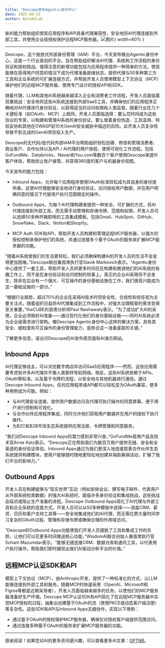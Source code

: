 ```yaml
---
title: 'Descope宣布Agentic身份中心'
date: 2025-04-25
author: ByteAILab
---
```


新的能力帮助组织使其应用程序和API具备代理兼容性，安全地将AI代理连接到外部工具，并使用企业级授权保护远程MCP服务器。![图片](https://ai-techpark.com/wp-content/uploads/Descope.jpg){ width=60% }

---
Descope，这个拖放式外部身份管理（IAM）平台，今天宣布推出Agentic身份中心，这是一个行业首创的平台，旨在帮助组织解决AI代理、系统和工作流程的身份验证和授权挑战。值得注意的新增功能包括为应用程序提供一种简单的方法，使其能够在获得用户同意的情况下成为代理准备就绪状态，提供代理与50多种第三方工具和企业系统的可扩展连接方式，并帮助开发人员使用模型上下文协议（MCP）保护他们的远程MCP服务器，使用专门设计的授权API和SDK。

随着代理、LLM和其他AI系统越来越深入企业和消费者工作流程，开发人员面临着双重挑战：安全地将这些AI系统连接到外部SaaS工具，并确保他们的应用程序正确地对AI代理进行身份验证，以获得适当的访问权限和人类监督。随着行业在几个关键标准（如OAuth、MCP）上趋同，开发人员面临选择：要么花时间成为这些协议的专家，以构建和管理AI系统的身份验证，要么冒着身份伪造、工具滥用、特权妥协和其他在OWASP前10大GenAI安全威胁中描述的风险。此开发人员复杂性导致不到五成的GenAI项目投入生产。

Descope的无代码/低代码外部IAM平台帮助组织轻松创建、修改和管理消费者、商业客户、合作伙伴以及API / AI代理的用户旅程，使用可视化工作流程。包括GoFundMe、Databricks、Navan和You.com等数百个客户使用Descope来提升客户体验，帮助防止账户接管，并获得360度的客户与机器身份视图。

今天宣布的能力包括：

- Inbound Apps，允许每个应用程序使用OAuth标准轻松成为其自身的身份提供者。这使AI代理能够安全地进行身份验证，访问授权用户数据，并在用户明确同意的情况下代替用户执行范围限定的操作。
  
- Outbound Apps，为每个AI代理构建者提供一种安全、可扩展的方式，将AI代理连接到外部工具，而无需手动管理和存储令牌、范围和权限。开发人员可以选择50多种开箱即用的工具集成模板，包括Gmail、HubSpot、GitHub、Snowflake、Slack、Notion和Shopify。
  
- MCP Auth SDK和API，帮助开发人员构建和管理远程MCP服务器，以强大的授权控制来保护他们的系统，并通过连接多个基于OAuth的服务来扩展MCP服务器的功能。

“随着AI系统使我们的生活更轻松，我们必须确保构建AI的开发人员的生活不会变得更加困难，”Descope联创兼首席执行官Slavik Markovich表示。“Agentic身份中心提供了一套工具，帮助开发人员将更多时间花在构建和微调他们的AI系统的有趣工作上，而不是在身份验证和访问控制的琐事上。真正的企业AI采用将不会发生，除非在后台有一个强大、可互操作的身份基础设施在工作，我们很高兴能成为这一基础设施的一部分。”

“根据行业趋势，超过70%的企业在采用AI技术时将安全性、合规性和信任视为主要关注点。随着组织日益将AI代理集成到工作流程中，对强大治理框架的需求变得至关重要，”theCUBE的首席分析师Paul Nashawaty表示。“为了成功扩大AI的采用，企业必须做好AI准备——通过现代化他们的身份基础设施——同时AI系统必须为企业级需求进行架构。像Descope Agentic身份中心这样的解决方案，具有其安全、细粒度和可互操作的身份管理能力，是弥合这一准备差距的关键。”

了解更多信息，请访问Descope的AI发布周页面和AI演示网站。

## Inbound Apps
AI代理足够自主，可以浏览数字商店并访问SaaS应用程序——然而，这些应用需要考虑到许多AI代理并不像人类那样导航网络。相反，这些AI系统依赖于APIs、OAuth等标准，以及基于令牌的流程，以安全地与其他机器进行通信。通过Descope Inbound Apps，任何应用程序或API都可以轻松变为OAuth兼容，使多种用例成为可能，例如：

- 与AI代理安全连接，提供用户数据访问及代理可执行操作的同意屏幕，便于用户进行控制和可视化。
- 与合作伙伴应用程序集成，同时允许他们获取用户数据并在用户的授权下执行操作。
- 为B2C和B2B市场生态系统提供应用注册、令牌管理和同意服务。

“我们对Descope Inbound Apps的潜力感到非常兴奋，”GoFundMe首席产品及技术官Arnie Katz表示。“Descope正在帮助我们为数百万用户提供无缝、安全和全渠道的身份验证体验。Inbound Apps通过为我们更深入地连接慈善合作伙伴生态系统提供构建模块，使用户能够随时随地更轻松地创建并捐助募捐活动，扩展了我们平台的影响力。”

## Outbound Apps
开发人员在构建能够与“现实世界”互动（例如安排会议、撰写电子邮件、代表用户从外部系统检索数据）的强大AI系统时，面临许多身份验证和集成挑战，这些挑战会延迟或阻止生产准备的进程。Descope Outbound Apps简化了AI代理与外部工具和企业系统的连接方式。开发人员可以从50多种模板中选择——涵盖CRM、薪资、日历和客户支持工具等——安全地集成他们的AI代理，而无需花费大量时间学习复杂的OAuth过程、管理和存储令牌或确保合理的作用域访问。

“Descope的Outbound Apps功能使我们开发人员摆脱了工具和集成工作的负担，让他们可以花更多时间推送核心功能，”WisdomAI联合创始人兼首席执行官Soham Mazumdar表示。“能够无缝连接CRM、数据仓库和通讯工具，以代表用户执行操作，帮助我们即时展现出我们AI驱动分析平台的价值。”

## 远程MCP认证SDK和API
模型上下文协议（MCP），由Anthropic开发，提供了一种标准化的方式，让LLM能够连接到外部工具和服务。随着MCP的快速采用（OpenAI、Microsoft和Figma等都是近期采用者），开发人员面临越来越多的任务，以使他们的MCP服务器准备好生产环境。Descope MCP认证SDK和API简化了在远程MCP服务器中实现MCP授权的过程，抽象出创建基于OAuth的流（使用PKCE或动态客户端注册）等复杂性。这些SDK和API与Inbound Apps无缝协作，实现以下用例：

- 通过基于OAuth的授权保护MCP服务器，确保仅对授权客户端提供范围访问。
- 通过连接多种基于OAuth的服务来扩展MCP服务器的功能。

---
感谢阅读！如果您对AI的更多资讯感兴趣，可以查看更多AI文章：[GPTNB](https://gptnb.com)。
